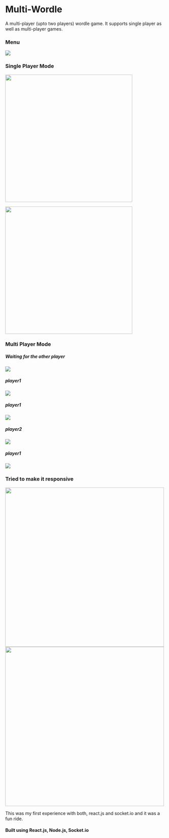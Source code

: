 # Multi-Wordle
A multi-player (upto two players) wordle game. 
It supports single player as well as multi-player games. 

### Menu
<img src="https://github.com/arxxv/multiwordle-frontend/blob/main/screenshots/menu.png"><img/>
### Single Player Mode
<img src="https://github.com/arxxv/multiwordle-frontend/blob/main/screenshots/single-player-correct.jpg" width="400px"><img/>

<img src="https://github.com/arxxv/multiwordle-frontend/blob/main/screenshots/single-player-wrong.jpg" width="400px"><img/>
### Multi Player Mode

##### Waiting for the other player
<img src="https://github.com/arxxv/multiwordle-frontend/blob/main/screenshots/roomid.png"><img/>

##### player1
<img src="https://github.com/arxxv/multiwordle-frontend/blob/main/screenshots/multi-player-i.png"><img/>

##### player1
<img src="https://github.com/arxxv/multiwordle-frontend/blob/main/screenshots/multi-player-ii.png"><img/>

##### player2
<img src="https://github.com/arxxv/multiwordle-frontend/blob/main/screenshots/multi-player-iii.png"><img/>

##### player1
<img src="https://github.com/arxxv/multiwordle-frontend/blob/main/screenshots/multi-player-vi.png"><img/>

### Tried to make it responsive
<img src="https://github.com/arxxv/multiwordle-frontend/blob/main/screenshots/multi-player-wrong.jpg" height="500px"><img/>
<img src="https://github.com/arxxv/multiwordle-frontend/blob/main/screenshots/single-player-wrong-ii.jpg" height="500px"><img/>

This was my first experience with both, react.js and socket.io and it was a fun ride.

#### Built using React.js, Node.js, Socket.io
